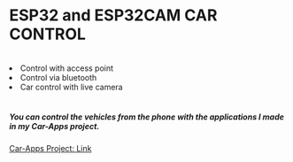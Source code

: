 <h1>ESP32 and ESP32CAM CAR CONTROL</h1>
<br>
<li>Control with access point</li>
<li>Control via bluetooth</li>
<li>Car control with live camera</li>
<br>
<h5>You can control the vehicles from the phone with the applications I made in my Car-Apps project.</h5>
 <a href="https://github.com/olcaykoyuturk?tab=repositories">Car-Apps Project: Link</a>
